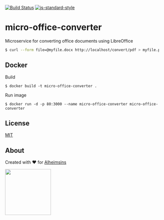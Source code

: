 [![Build Status](https://travis-ci.com/Alheimsins/micro-office-converter.svg?branch=master)](https://travis-ci.com/Alheimsins/micro-office-converter)
[![js-standard-style](https://img.shields.io/badge/code%20style-standard-brightgreen.svg?style=flat)](https://github.com/feross/standard)

# micro-office-converter

Microservice for converting office documents using LibreOffice

```bash
$ curl --form file=@myfile.docx http://localhost/convert/pdf > myfile.pdf
```

## Docker

Build 

```
$ docker build -t micro-office-converter .
```

Run image

```
$ docker run -d -p 80:3000 --name micro-office-converter micro-office-converter
```


## License

[MIT](LICENSE)

## About

Created with ❤ for [Alheimsins](https://alheimsins.net)

<img src="https://image.ibb.co/dPH08G/logo_black.png" height="150px" width="150px" />